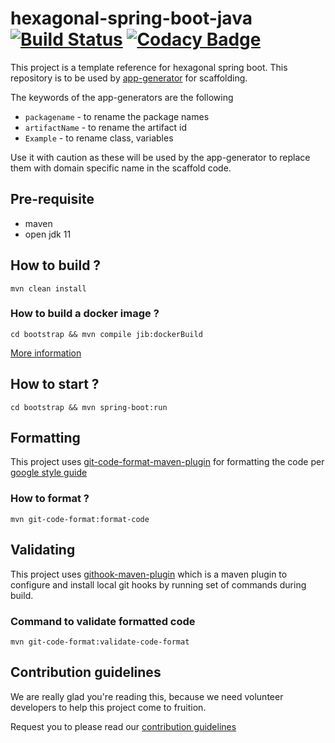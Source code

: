 # hexagonal-spring-boot-java [![Build Status](https://travis-ci.com/devs-from-matrix/hexagonal-spring-boot-java.svg?branch=master)](https://travis-ci.com/devs-from-matrix/hexagonal-spring-boot-java) [![Codacy Badge](https://api.codacy.com/project/badge/Grade/c4a6502171544f3a919bcdce35cb50b1)](https://www.codacy.com/gh/devs-from-matrix/hexagonal-spring-boot-java?utm_source=github.com&amp;utm_medium=referral&amp;utm_content=devs-from-matrix/hexagonal-spring-boot-java&amp;utm_campaign=Badge_Grade)

This project is a template reference for hexagonal spring boot. This repository is to be used
by [app-generator](https://github.com/devs-from-matrix/app-generator) for scaffolding.

The keywords of the app-generators are the following

- `packagename` - to rename the package names
- `artifactName` - to rename the artifact id
- `Example` - to rename class, variables

Use it with caution as these will be used by the app-generator to replace them with domain specific name in the scaffold
code.

## Pre-requisite

- maven
- open jdk 11

## How to build ?

`mvn clean install`

### How to build a docker image ?

`cd bootstrap && mvn compile jib:dockerBuild`

[More information](https://cloud.google.com/java/getting-started/jib)

## How to start ?

`cd bootstrap && mvn spring-boot:run`

## Formatting

This project uses [git-code-format-maven-plugin](https://github.com/Cosium/git-code-format-maven-plugin) for formatting
the code per [google style guide](https://google.github.io/styleguide/javaguide.html)

### How to format ?

`mvn git-code-format:format-code`

## Validating

This project
uses [githook-maven-plugin](https://mvnrepository.com/artifact/io.github.phillipuniverse/githook-maven-plugin) which is
a maven plugin to configure and install local git hooks by running set of commands during build.

### Command to validate formatted code

`mvn git-code-format:validate-code-format`

## Contribution guidelines

We are really glad you're reading this, because we need volunteer developers to help this project come to fruition.

Request you to please read
our [contribution guidelines](https://devs-from-matrix.github.io/basic-template-repository/#/README?id=contribution-guidelines)
